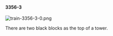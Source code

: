 #### 3356-3
![train-3356-3-0.png](https://github.com/lil-lab/nlvr/raw/master/nlvr/train/images/76/train-3356-3-0.png "train-3356-3-0.png")

There are two black blocks as the top of a tower.